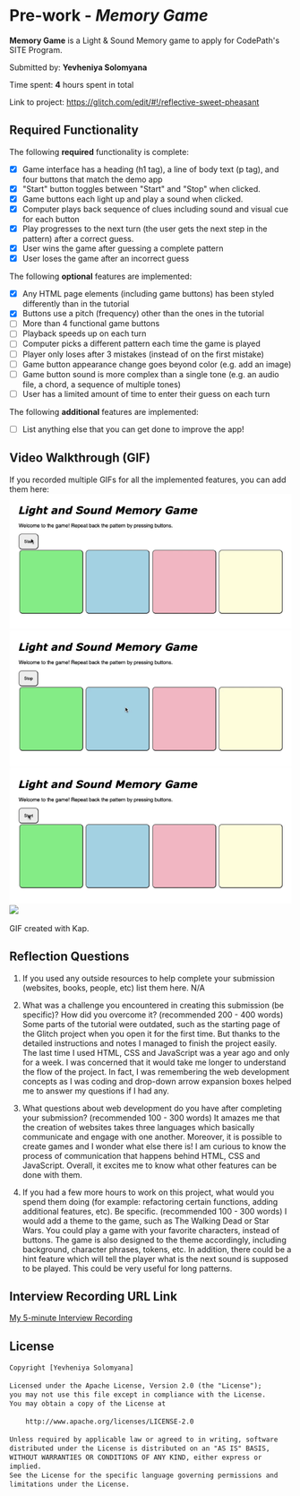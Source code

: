 # Pre-work - *Memory Game*

**Memory Game** is a Light & Sound Memory game to apply for CodePath's SITE Program. 

Submitted by: **Yevheniya Solomyana**

Time spent: **4** hours spent in total

Link to project: https://glitch.com/edit/#!/reflective-sweet-pheasant

## Required Functionality

The following **required** functionality is complete:

* [X] Game interface has a heading (h1 tag), a line of body text (p tag), and four buttons that match the demo app
* [X] "Start" button toggles between "Start" and "Stop" when clicked. 
* [X] Game buttons each light up and play a sound when clicked. 
* [X] Computer plays back sequence of clues including sound and visual cue for each button
* [X] Play progresses to the next turn (the user gets the next step in the pattern) after a correct guess. 
* [X] User wins the game after guessing a complete pattern
* [X] User loses the game after an incorrect guess

The following **optional** features are implemented:

* [X] Any HTML page elements (including game buttons) has been styled differently than in the tutorial
* [X] Buttons use a pitch (frequency) other than the ones in the tutorial
* [ ] More than 4 functional game buttons
* [ ] Playback speeds up on each turn
* [ ] Computer picks a different pattern each time the game is played
* [ ] Player only loses after 3 mistakes (instead of on the first mistake)
* [ ] Game button appearance change goes beyond color (e.g. add an image)
* [ ] Game button sound is more complex than a single tone (e.g. an audio file, a chord, a sequence of multiple tones)
* [ ] User has a limited amount of time to enter their guess on each turn

The following **additional** features are implemented:

- [ ] List anything else that you can get done to improve the app!

## Video Walkthrough (GIF)

If you recorded multiple GIFs for all the implemented features, you can add them here:
<img src='MemoryGameLose.gif' title='Video Walkthrough' width='' alt='Video Walkthrough' />
<img src='MemoryGameWin.gif' title='Video Walkthrough' width='' alt='Video Walkthrough' />
<img src='Start_Stop.gif' title='Video Walkthrough' width='' alt='Video Walkthrough' />
![](gif4-link-here)

GIF created with Kap.

## Reflection Questions
1. If you used any outside resources to help complete your submission (websites, books, people, etc) list them here. 
N/A

2. What was a challenge you encountered in creating this submission (be specific)? How did you overcome it? (recommended 200 - 400 words) 
Some parts of the tutorial were outdated, such as the starting page of the Glitch project when you open it for the first time. But thanks to the detailed instructions and notes I managed to finish the project easily. The last time I used HTML, CSS and JavaScript was a year ago and only for a week. I was concerned that it would take me longer to understand the flow of the project. In fact, I was remembering the web development concepts as I was coding and drop-down arrow expansion boxes helped me to answer my questions if I had any.

3. What questions about web development do you have after completing your submission? (recommended 100 - 300 words) 
It amazes me that the creation of websites takes three languages which basically communicate and engage with one another. Moreover, it is possible to create games and I wonder what else there is! I am curious to know the process of communication that happens behind HTML, CSS and JavaScript. Overall, it excites me to know what other features can be done with them.  

4. If you had a few more hours to work on this project, what would you spend them doing (for example: refactoring certain functions, adding additional features, etc). Be specific. (recommended 100 - 300 words) 
I would add a theme to the game, such as The Walking Dead or Star Wars. You could play a game with your favorite characters, instead of buttons. The game is also designed to the theme accordingly, including background, character phrases, tokens, etc. In addition, there could be a hint feature which will tell the player what is the next sound is supposed to be played. This could be very useful for long patterns. 



## Interview Recording URL Link

[My 5-minute Interview Recording](https://ccny.zoom.us/rec/share/sS1igAFtW5P_u_JeiovO3xEy3dAExZxDo5qrPNfFbU423zS4wPTfOYNgYN8HUQsM.95ACccaWf3DEarf8)


## License

    Copyright [Yevheniya Solomyana]

    Licensed under the Apache License, Version 2.0 (the "License");
    you may not use this file except in compliance with the License.
    You may obtain a copy of the License at

        http://www.apache.org/licenses/LICENSE-2.0

    Unless required by applicable law or agreed to in writing, software
    distributed under the License is distributed on an "AS IS" BASIS,
    WITHOUT WARRANTIES OR CONDITIONS OF ANY KIND, either express or implied.
    See the License for the specific language governing permissions and
    limitations under the License.
